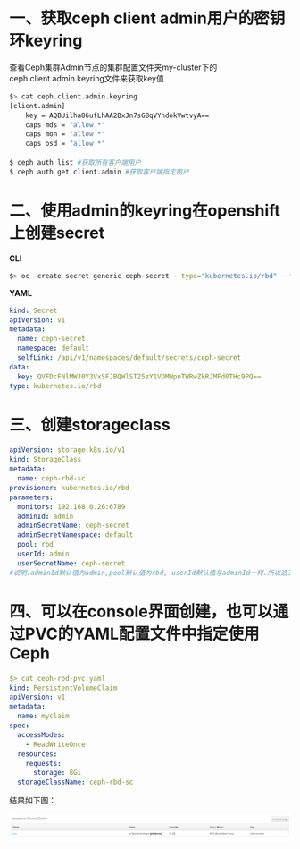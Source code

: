 # 一、获取ceph client admin用户的密钥环keyring

查看Ceph集群Admin节点的集群配置文件夹my-cluster下的ceph.client.admin.keyring文件来获取key值

```bash
$> cat ceph.client.admin.keyring 
[client.admin]
    key = AQBUilha86ufLhAA2BxJn7sG8qVYndokVwtvyA==
    caps mds = "allow *"
    caps mon = "allow *"
    caps osd = "allow *"
​
$ ceph auth list #获取所有客户端用户
$ ceph auth get client.admin #获取客户端指定用户
```


# 二、使用admin的keyring在openshift上创建secret

**CLI**

```bash
$> oc  create secret generic ceph-secret --type="kubernetes.io/rbd" --from-literal=key='AQAil11anEPOORAArxzRkH9iS1IOGKQfK87+Ag==' --namespace=default
```

**YAML**


```yaml
kind: Secret
apiVersion: v1
metadata:
  name: ceph-secret
  namespace: default
  selfLink: /api/v1/namespaces/default/secrets/ceph-secret
data:
  key: QVFDcFNlMWJ0Y3VxSFJBQWlST25zY1VDMWpnTWRwZkRJMFd0THc9PQ==
type: kubernetes.io/rbd
```

# 三、创建storageclass 

```yaml
apiVersion: storage.k8s.io/v1
kind: StorageClass
metadata:
  name: ceph-rbd-sc
provisioner: kubernetes.io/rbd
parameters:
  monitors: 192.168.0.26:6789
  adminId: admin
  adminSecretName: ceph-secret
  adminSecretNamespace: default
  pool: rbd
  userId: admin
  userSecretName: ceph-secret
#说明:adminId默认值为admin,pool默认值为rbd, userId默认值与adminId一样.所以这三个值可以不填写。
```

# 四、可以在console界面创建，也可以通过PVC的YAML配置文件中指定使用Ceph

```yaml
$> cat ceph-rbd-pvc.yaml 
kind: PersistentVolumeClaim
apiVersion: v1
metadata:
  name: myclaim
spec:
  accessModes:
    - ReadWriteOnce
  resources:
    requests:
      storage: 8Gi
  storageClassName: ceph-rbd-sc
```

结果如下图：

![](../assets/openshift-Kubernetes-provisioner-cephrbd-1.png)